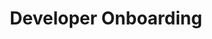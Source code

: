 ---
id: developer-onboarding
title: Developer Onboarding
sidebar_label: Developer Onboarding
slug: /docs/developer-onboarding
---
